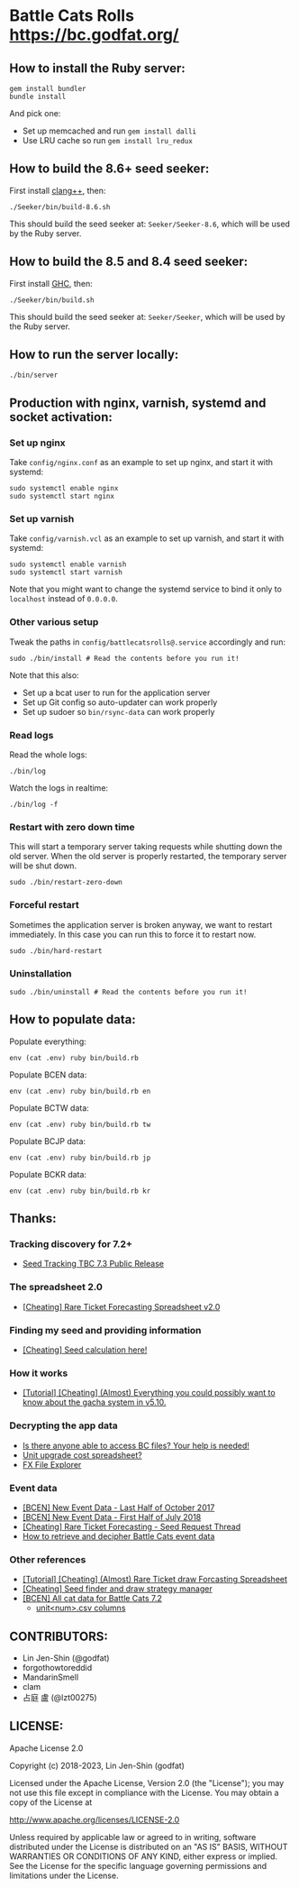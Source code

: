 # Battle Cats Rolls <https://bc.godfat.org/>

## How to install the Ruby server:

    gem install bundler
    bundle install

And pick one:

* Set up memcached and run `gem install dalli`
* Use LRU cache so run `gem install lru_redux`

## How to build the 8.6+ seed seeker:

First install [clang++](https://clang.llvm.org), then:

    ./Seeker/bin/build-8.6.sh

This should build the seed seeker at: `Seeker/Seeker-8.6`, which will be used
by the Ruby server.

## How to build the 8.5 and 8.4 seed seeker:

First install [GHC](https://www.haskell.org/ghc/), then:

    ./Seeker/bin/build.sh

This should build the seed seeker at: `Seeker/Seeker`, which will be used
by the Ruby server.

## How to run the server locally:

    ./bin/server

## Production with nginx, varnish, systemd and socket activation:

### Set up nginx

Take `config/nginx.conf` as an example to set up nginx, and start it with
systemd:

    sudo systemctl enable nginx
    sudo systemctl start nginx

### Set up varnish

Take `config/varnish.vcl` as an example to set up varnish, and start it with
systemd:

    sudo systemctl enable varnish
    sudo systemctl start varnish

Note that you might want to change the systemd service to bind it only to
`localhost` instead of `0.0.0.0`.

### Other various setup

Tweak the paths in `config/battlecatsrolls@.service` accordingly and run:

    sudo ./bin/install # Read the contents before you run it!

Note that this also:

* Set up a bcat user to run for the application server
* Set up Git config so auto-updater can work properly
* Set up sudoer so `bin/rsync-data` can work properly

### Read logs

Read the whole logs:

    ./bin/log

Watch the logs in realtime:

    ./bin/log -f

### Restart with zero down time

This will start a temporary server taking requests while shutting down
the old server. When the old server is properly restarted, the temporary
server will be shut down.

    sudo ./bin/restart-zero-down

### Forceful restart

Sometimes the application server is broken anyway, we want to restart
immediately. In this case you can run this to force it to restart now.

    sudo ./bin/hard-restart

### Uninstallation

    sudo ./bin/uninstall # Read the contents before you run it!

## How to populate data:

Populate everything:

    env (cat .env) ruby bin/build.rb

Populate BCEN data:

    env (cat .env) ruby bin/build.rb en

Populate BCTW data:

    env (cat .env) ruby bin/build.rb tw

Populate BCJP data:

    env (cat .env) ruby bin/build.rb jp

Populate BCKR data:

    env (cat .env) ruby bin/build.rb kr

## Thanks:

### Tracking discovery for 7.2+

* [Seed Tracking TBC 7.3 Public Release](https://old.reddit.com/r/BattleCatsCheats/comments/9jvdcg/seed_tracking_tbc_73_public_release/)

### The spreadsheet 2.0

* [[Cheating] Rare Ticket Forecasting Spreadsheet v2.0](https://old.reddit.com/r/battlecats/comments/8mhun4/cheating_rare_ticket_forecasting_spreadsheet_v20/)

### Finding my seed and providing information

* [[Cheating] Seed calculation here!](https://old.reddit.com/r/battlecats/comments/8cbs2i/cheating_seed_calculation_here/e0r8l9v/)

### How it works

* [[Tutorial] [Cheating] (Almost) Everything you could possibly want to know about the gacha system in v5.10.](https://old.reddit.com/r/battlecats/comments/64geym/tutorial_cheating_almost_everything_you_could/)

### Decrypting the app data

* [Is there anyone able to access BC files? Your help is needed!](https://old.reddit.com/r/battlecats/comments/41e4l1/is_there_anyone_able_to_access_bc_files_your_help/cz3npr2)
* [Unit upgrade cost spreadsheet?](https://old.reddit.com/r/battlecats/comments/3em0bw/unit_upgrade_cost_spreadsheet/cthqo3f)
* [FX File Explorer](https://play.google.com/store/apps/details?id=nextapp.fx)

### Event data

* [[BCEN] New Event Data - Last Half of October 2017](https://old.reddit.com/r/battlecats/comments/75w399/bcen_new_event_data_last_half_of_october_2017/dostwfb)
* [[BCEN] New Event Data - First Half of July 2018](https://old.reddit.com/r/battlecats/comments/8vikts/bcen_new_event_data_first_half_of_july_2018/e1sc33v/)
* [[Cheating] Rare Ticket Forecasting - Seed Request Thread](https://www.reddit.com/r/battlecats/comments/7t2dlb/cheating_rare_ticket_forecasting_seed_request/dtb3q0w/)
* [How to retrieve and decipher Battle Cats event data](https://old.reddit.com/r/battlecats/comments/3tf03s/how_to_retrieve_and_decipher_battle_cats_event/)

### Other references

* [[Tutorial] [Cheating] (Almost) Rare Ticket draw Forcasting Spreadsheet](https://www.reddit.com/r/battlecats/comments/7llv80/tutorial_cheating_almost_rare_ticket_draw/)
* [[Cheating] Seed finder and draw strategy manager](https://old.reddit.com/r/battlecats/comments/8cbuyw/cheating_seed_finder_and_draw_strategy_manager/)
* [[BCEN] All cat data for Battle Cats 7.2](https://old.reddit.com/r/battlecats/comments/96ogif/bcen_all_cat_data_for_battle_cats_72/)
  * [unit&lt;num&gt;.csv columns](https://pastebin.com/JrCTPnUV)

## CONTRIBUTORS:

* Lin Jen-Shin (@godfat)
* forgothowtoreddid
* MandarinSmell
* clam
* 占庭 盧 (@lzt00275)

## LICENSE:

Apache License 2.0

Copyright (c) 2018-2023, Lin Jen-Shin (godfat)

Licensed under the Apache License, Version 2.0 (the "License");
you may not use this file except in compliance with the License.
You may obtain a copy of the License at

<http://www.apache.org/licenses/LICENSE-2.0>

Unless required by applicable law or agreed to in writing, software
distributed under the License is distributed on an "AS IS" BASIS,
WITHOUT WARRANTIES OR CONDITIONS OF ANY KIND, either express or implied.
See the License for the specific language governing permissions and
limitations under the License.
